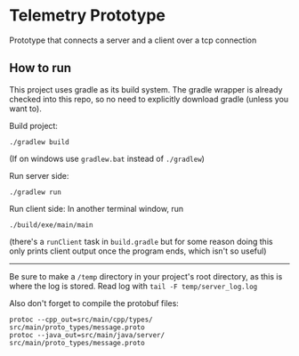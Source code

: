 # Telemetry Prototype

Prototype that connects a server and a client over a tcp connection

## How to run
This project uses gradle as its build system. The gradle wrapper is already checked into this repo, so no need to explicitly download gradle (unless you want to).

Build project:
```
./gradlew build
```
(If on windows use `gradlew.bat` instead of `./gradlew`)

Run server side:
```
./gradlew run
```

Run client side: In another terminal window, run
```
./build/exe/main/main
```
(there's a `runClient` task in `build.gradle` but for some reason doing this only prints client output once the program ends, which isn't so useful)

---

Be sure to make a `/temp` directory in your project's root directory, as this is where the log is stored. Read log with `tail -F temp/server_log.log`

Also don't forget to compile the protobuf files:
```
protoc --cpp_out=src/main/cpp/types/ src/main/proto_types/message.proto
protoc --java_out=src/main/java/server/ src/main/proto_types/message.proto
```
